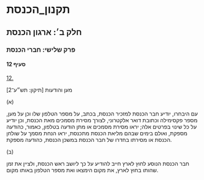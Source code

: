 # תקנון_הכנסת

## חלק ב׳: ארגון הכנסת

### פרק שלישי: חברי הכנסת

#### סעיף 12

[12.](https://he.wikisource.org/wiki/%D7%AA%D7%A7%D7%A0%D7%95%D7%9F_%D7%94%D7%9B%D7%A0%D7%A1%D7%AA#%D7%A1%D7%A2%D7%99%D7%A3_12)

מען והודעות [תיקון: תש״ע־2]

(א)

עם היבחרו, יודיע חבר הכנסת למזכיר הכנסת, בכתב, על מספר הטלפון שלו וכן על מען, מספר פקסימילה וכתובת דואר אלקטרוני, לצורך מסירת מסמכים מאת הכנסת, וכן יודיע על כל שינוי בפרטים אלה; יראו מסירת מסמכים או מתן הודעה בטלפון, כאמור, כהודעה מספקת, ואולם בימים שבהם מליאת הכנסת מתכנסת, יראו הנחת מסמך על שולחן הכנסת או מסירתו בחדרו של חבר הכנסת במשכן הכנסת, כהודעה מספקת.

(ב)

חבר הכנסת הנוסע לחוץ לארץ חייב להודיע על כך ליושב ראש הכנסת, ולציין את זמן שהותו בחוץ לארץ, את מקום הימצאו ואת מספר הטלפון באותו מקום.